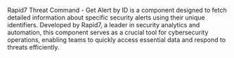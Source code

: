 Rapid7 Threat Command - Get Alert by ID is a component designed to fetch detailed information about specific security alerts using their unique identifiers. Developed by Rapid7, a leader in security analytics and automation, this component serves as a crucial tool for cybersecurity operations, enabling teams to quickly access essential data and respond to threats efficiently.
